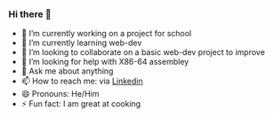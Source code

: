 ### Hi there 👋

- 🔭 I’m currently working on a project for school
- 🌱 I’m currently learning web-dev
- 👯 I’m looking to collaborate on a basic web-dev project to improve
- 🤔 I’m looking for help with X86-64 assembley
- 💬 Ask me about anything
- 📫 How to reach me: via [Linkedin](https://www.linkedin.com/in/roham-k-975728211)
- 😄 Pronouns: He/Him
- ⚡ Fun fact: I am great at cooking

